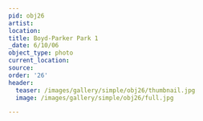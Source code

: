 ```yaml
---
pid: obj26
artist:
location:
title: Boyd-Parker Park 1
_date: 6/10/06
object_type: photo
current_location:
source:
order: '26'
header:
  teaser: /images/gallery/simple/obj26/thumbnail.jpg
  image: /images/gallery/simple/obj26/full.jpg

---
```

